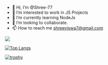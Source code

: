 - 👋 Hi, I’m @Shree-77
- 👀 I’m interested to work in JS Projects
- 🌱 I’m currently learning NodeJs
- 💞️ I’m looking to collaborate.
- 📫 How to reach me shreeviswa7@gmail.com


<picture>
  <source
    srcset="https://github-readme-stats.vercel.app/api?username=Shree-77&show_icons=true&title_color=ff69b4&text_color=ffb447&icon_color=50e3c2&border_color=4a90e2&bg_color=2d3748&hide_border=false&theme=default&cache_seconds=1800&locale=en&border_radius=12"
    media="(prefers-color-scheme: dark)"
  />
  <source
    srcset="https://github-readme-stats.vercel.app/api?username=Shree-77&show_icons=true&title_color=ff69b4&text_color=333&icon_color=50e3c2&border_color=4a90e2&bg_color=fff&hide_border=false&theme=default&cache_seconds=1800&locale=en&border_radius=12"
    media="(prefers-color-scheme: light), (prefers-color-scheme: no-preference)"
  />
  <img src="https://github-readme-stats.vercel.app/api?username=Shree-77&show_icons=true&title_color=ff69b4&text_color=333&icon_color=50e3c2&border_color=4a90e2&bg_color=fff&hide_border=false&theme=default&cache_seconds=1800&locale=en&border_radius=12" />
</picture>


[![Top Langs](https://github-readme-stats.vercel.app/api/top-langs/?username=Shree-77&layout=compact)](https://github.com/Shree-77/Shree-77)

[![trophy](https://github-profile-trophy.vercel.app/?username=Shree-77&theme=monokai&row=1&column=6&no-frame=true)](https://github.com/Shree-77/Shree-77)


<!---
Shree-77/Shree-77 is a ✨ special ✨ repository because its `README.md` (this file) appears on your GitHub profile.
You can click the Preview link to take a look at your changes.
--->
